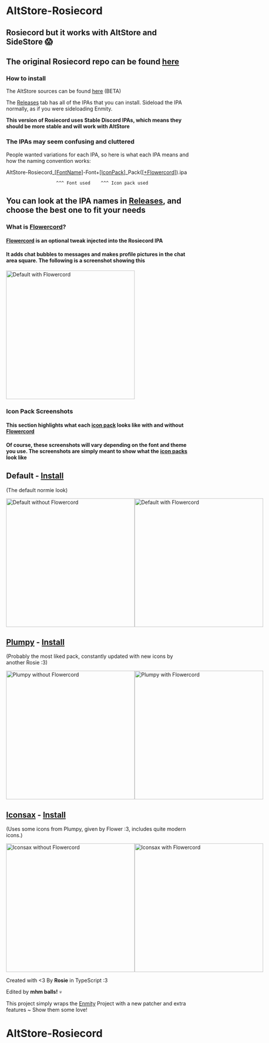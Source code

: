 # AltStore-Rosiecord

## Rosiecord but it works with AltStore and SideStore :scream:

## The original Rosiecord repo can be found [here](https://github.com/acquitelol/rosiecord) ##

### How to install

The AltStore sources can be found [here](https://raw.githubusercontent.com/YangTheParrot/AltStore-Rosiecord/main/Sources/_sources.md) (BETA)

The [Releases](https://github.com/YangTheParrot/AltStore-Rosiecord/releases/) tab has all of the IPAs that you can install. Sideload the IPA normally, as if you were sideloading Enmity.

**This version of Rosiecord uses Stable Discord IPAs, which means they should be more stable and will work with AltStore**

### The IPAs may seem confusing and cluttered

People wanted variations for each IPA, so here is what each IPA means and how the naming convention works:

AltStore-Rosiecord_[[FontName]](https://github.com/YangTheParrot/AltStore-Rosiecord/tree/master/Fonts/woff2)-Font+[[IconPack]](https://github.com/YangTheParrot/AltStore-Rosiecord/tree/master/Packs)_Pack([[+Flowercord]](https://github.com/YangTheParrot/AltStore-Rosiecord/tree/main/Tweaks/Flowercord)).ipa

                       ^^^ Font used    ^^^ Icon pack used

## You can look at the IPA names in [Releases](https://github.com/YangTheParrot/AltStore-Rosiecord/releases/), and choose the best one to fit your needs

### What is [Flowercord](https://github.com/YangTheParrot/AltStore-Rosiecord/tree/main/Tweaks/Flowercord)?

#### [Flowercord](https://github.com/YangTheParrot/AltStore-Rosiecord/tree/main/Tweaks/Flowercord) is an optional tweak injected into the Rosiecord IPA

#### It adds chat bubbles to messages and makes profile pictures in the chat area square. The following is a screenshot showing this

<img width="350" alt="Default with Flowercord" src="Mocks/Default_Flowercord.png">

### Icon Pack Screenshots

#### This section highlights what each [icon pack](https://github.com/YangTheParrot/AltStore-Rosiecord/tree/master/Packs/) looks like with and without [Flowercord](https://github.com/YangTheParrot/AltStore-Rosiecord/tree/main/Tweaks/Flowercord)

#### Of course, these screenshots will vary depending on the font and theme you use. The screenshots are simply meant to show what the [icon packs](https://github.com/YangTheParrot/AltStore-Rosiecord/tree/master/Packs/) look like

## Default - [Install](https://github.com/YangTheParrot/AltStore-Rosiecord/releases/latest)

(The default normie look)
<div style='display: flex;' align='left'>
  <img width="350" alt="Default without Flowercord" src="Mocks/Default.png">
  <img width="350" alt="Default with Flowercord" src="Mocks/Default_Flowercord.png">
</div>

## [Plumpy](https://github.com/YangTheParrot/AltStore-Rosiecord/tree/master/Packs/Plumpy) - [Install](https://github.com/YangTheParrot/AltStore-Rosiecord/releases/latest)

(Probably the most liked pack, constantly updated with new icons by another Rosie :3)
<div style='display: flex;' align='left'>
  <img width="350" alt="Plumpy without Flowercord" src="Mocks/Plumpy.png">
  <img width="350" alt="Plumpy with Flowercord" src="Mocks/Plumpy_Flowercord.png">
</div>

## [Iconsax](https://github.com/YangTheParrot/AltStore-Rosiecord/tree/master/Packs/Iconsax) - [Install](https://github.com/YangTheParrot/AltStore-Rosiecord/releases/latest)

(Uses some icons from Plumpy, given by Flower :3, includes quite modern icons.)
<div style='display: flex;' align='left'>
  <img width="350" alt="Iconsax without Flowercord" src="Mocks/Iconsax.png">
  <img width="350" alt="Iconsax with Flowercord" src="Mocks/Iconsax_Flowercord.png">
</div>

Created with <3 By **Rosie** in TypeScript :3

Edited by **mhm balls!** :skull:

This project simply wraps the [Enmity](https://github.com/enmity-mod/enmity) Project with a new patcher and extra features ~ Show them some love!
# AltStore-Rosiecord
